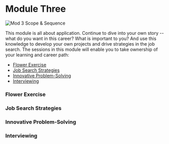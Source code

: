 # Module Three

![Mod 3 Scope & Sequence](https://github.com/turingschool/professional_skills/blob/master/images/Mod%203%20Scope%20%26%20Sequence.png)

This module is all about application. Continue to dive into your own story -- what do you want in this career? What is important to you? And use this knowledge to develop your own projects and drive strategies in the job search. The sessions in this module will enable you to take ownership of your learning and career path:

* [Flower Exercise](https://github.com/turingschool/professional_skills/blob/master/module_three/flower_exercise.md)
* [Job Search Strategies](https://github.com/turingschool/professional_skills/blob/master/module_three/job_search_strategies.md)
* [Innovative Problem-Solving](https://github.com/turingschool/professional_skills/blob/master/module_three/innovative_problem-solving.md)
* [Interviewing]()

### Flower Exercise

### Job Search Strategies

### Innovative Problem-Solving

### Interviewing


